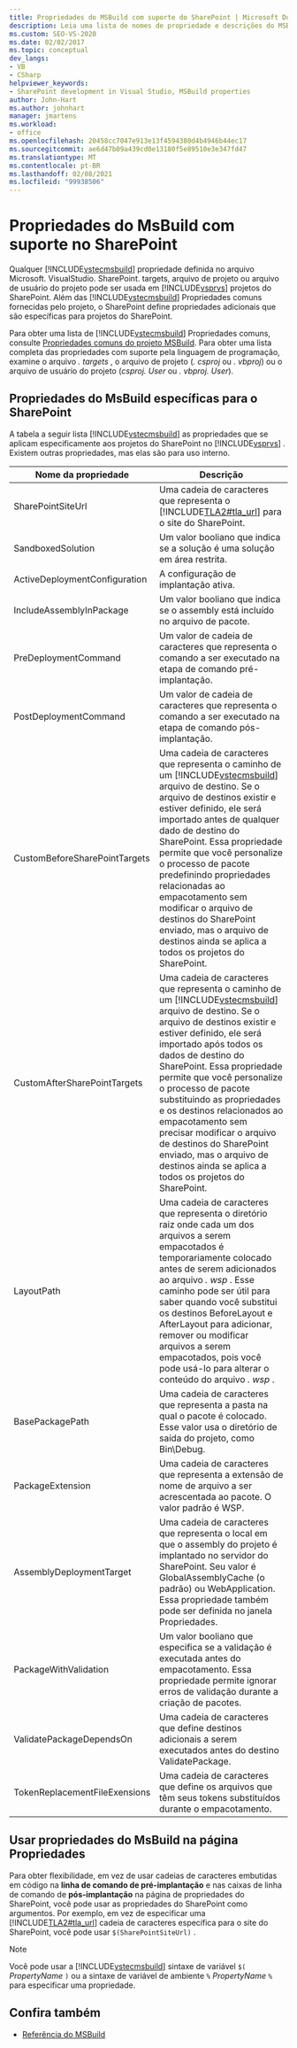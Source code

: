 ```yaml
---
title: Propriedades do MSBuild com suporte do SharePoint | Microsoft Docs
description: Leia uma lista de nomes de propriedade e descrições do MSBuild que são compatíveis com o e são específicos para o SharePoint.
ms.custom: SEO-VS-2020
ms.date: 02/02/2017
ms.topic: conceptual
dev_langs:
- VB
- CSharp
helpviewer_keywords:
- SharePoint development in Visual Studio, MSBuild properties
author: John-Hart
ms.author: johnhart
manager: jmartens
ms.workload:
- office
ms.openlocfilehash: 20458cc7047e913e13f4594380d4b4946b44ec17
ms.sourcegitcommit: ae6d47b09a439cd0e13180f5e89510e3e347fd47
ms.translationtype: MT
ms.contentlocale: pt-BR
ms.lasthandoff: 02/08/2021
ms.locfileid: "99938506"
---
```

# <a name="msbuild-properties-supported-by-sharepoint"></a>Propriedades do MsBuild com suporte no SharePoint
  Qualquer [!INCLUDE[vstecmsbuild](../sharepoint/includes/vstecmsbuild-md.md)] propriedade definida no arquivo Microsoft. VisualStudio. SharePoint. targets, arquivo de projeto ou arquivo de usuário do projeto pode ser usada em [!INCLUDE[vsprvs](../sharepoint/includes/vsprvs-md.md)] projetos do SharePoint. Além das [!INCLUDE[vstecmsbuild](../sharepoint/includes/vstecmsbuild-md.md)] Propriedades comuns fornecidas pelo projeto, o SharePoint define propriedades adicionais que são específicas para projetos do SharePoint.

 Para obter uma lista de [!INCLUDE[vstecmsbuild](../sharepoint/includes/vstecmsbuild-md.md)] Propriedades comuns, consulte [Propriedades comuns do projeto MSBuild](/previous-versions/dotnet/netframework-4.0/bb629394(v=vs.100)). Para obter uma lista completa das propriedades com suporte pela linguagem de programação, examine o arquivo *. targets* , o arquivo de projeto (*. csproj* ou *. vbproj*) ou o arquivo de usuário do projeto (*csproj. User* ou *. vbproj. User*).

## <a name="msbuild-properties-specific-to-sharepoint"></a>Propriedades do MsBuild específicas para o SharePoint
 A tabela a seguir lista [!INCLUDE[vstecmsbuild](../sharepoint/includes/vstecmsbuild-md.md)] as propriedades que se aplicam especificamente aos projetos do SharePoint no [!INCLUDE[vsprvs](../sharepoint/includes/vsprvs-md.md)] . Existem outras propriedades, mas elas são para uso interno.

|Nome da propriedade|Descrição|
|-------------------|-----------------|
|SharePointSiteUrl|Uma cadeia de caracteres que representa o [!INCLUDE[TLA2#tla_url](../sharepoint/includes/tla2sharptla-url-md.md)] para o site do SharePoint.|
|SandboxedSolution|Um valor booliano que indica se a solução é uma solução em área restrita.|
|ActiveDeploymentConfiguration|A configuração de implantação ativa.|
|IncludeAssemblyInPackage|Um valor booliano que indica se o assembly está incluído no arquivo de pacote.|
|PreDeploymentCommand|Um valor de cadeia de caracteres que representa o comando a ser executado na etapa de comando pré-implantação.|
|PostDeploymentCommand|Um valor de cadeia de caracteres que representa o comando a ser executado na etapa de comando pós-implantação.|
|CustomBeforeSharePointTargets|Uma cadeia de caracteres que representa o caminho de um [!INCLUDE[vstecmsbuild](../sharepoint/includes/vstecmsbuild-md.md)] arquivo de destino. Se o arquivo de destinos existir e estiver definido, ele será importado antes de qualquer dado de destino do SharePoint. Essa propriedade permite que você personalize o processo de pacote predefinindo propriedades relacionadas ao empacotamento sem modificar o arquivo de destinos do SharePoint enviado, mas o arquivo de destinos ainda se aplica a todos os projetos do SharePoint.|
|CustomAfterSharePointTargets|Uma cadeia de caracteres que representa o caminho de um [!INCLUDE[vstecmsbuild](../sharepoint/includes/vstecmsbuild-md.md)] arquivo de destino. Se o arquivo de destinos existir e estiver definido, ele será importado após todos os dados de destino do SharePoint. Essa propriedade permite que você personalize o processo de pacote substituindo as propriedades e os destinos relacionados ao empacotamento sem precisar modificar o arquivo de destinos do SharePoint enviado, mas o arquivo de destinos ainda se aplica a todos os projetos do SharePoint.|
|LayoutPath|Uma cadeia de caracteres que representa o diretório raiz onde cada um dos arquivos a serem empacotados é temporariamente colocado antes de serem adicionados ao arquivo *. wsp* . Esse caminho pode ser útil para saber quando você substitui os destinos BeforeLayout e AfterLayout para adicionar, remover ou modificar arquivos a serem empacotados, pois você pode usá-lo para alterar o conteúdo do arquivo *. wsp* .|
|BasePackagePath|Uma cadeia de caracteres que representa a pasta na qual o pacote é colocado. Esse valor usa o diretório de saída do projeto, como Bin\Debug.|
|PackageExtension|Uma cadeia de caracteres que representa a extensão de nome de arquivo a ser acrescentada ao pacote. O valor padrão é WSP.|
|AssemblyDeploymentTarget|Uma cadeia de caracteres que representa o local em que o assembly do projeto é implantado no servidor do SharePoint. Seu valor é GlobalAssemblyCache (o padrão) ou WebApplication. Essa propriedade também pode ser definida no janela Propriedades.|
|PackageWithValidation|Um valor booliano que especifica se a validação é executada antes do empacotamento. Essa propriedade permite ignorar erros de validação durante a criação de pacotes.|
|ValidatePackageDependsOn|Uma cadeia de caracteres que define destinos adicionais a serem executados antes do destino ValidatePackage.|
|TokenReplacementFileExensions|Uma cadeia de caracteres que define os arquivos que têm seus tokens substituídos durante o empacotamento.|

## <a name="use-msbuild-properties-in-the-properties-page"></a>Usar propriedades do MsBuild na página Propriedades
 Para obter flexibilidade, em vez de usar cadeias de caracteres embutidas em código na **linha de comando de pré-implantação** e nas caixas de linha de comando de **pós-implantação** na página de propriedades do SharePoint, você pode usar as propriedades do SharePoint como argumentos. Por exemplo, em vez de especificar uma [!INCLUDE[TLA2#tla_url](../sharepoint/includes/tla2sharptla-url-md.md)] cadeia de caracteres específica para o site do SharePoint, você pode usar `$(SharePointSiteUrl)` .

> [!NOTE]
> Você pode usar a [!INCLUDE[vstecmsbuild](../sharepoint/includes/vstecmsbuild-md.md)] sintaxe de variável `$(` *PropertyName* `)` ou a sintaxe de variável de ambiente `%` *PropertyName* `%` para especificar uma propriedade.

## <a name="see-also"></a>Confira também

- [Referência do MSBuild](../msbuild/msbuild-reference.md)